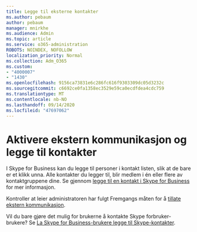 ```yaml
---
title: Legge til eksterne kontakter
ms.author: pebaum
author: pebaum
manager: mnirkhe
ms.audience: Admin
ms.topic: article
ms.service: o365-administration
ROBOTS: NOINDEX, NOFOLLOW
localization_priority: Normal
ms.collection: Adm_O365
ms.custom:
- "4000007"
- "1430"
ms.openlocfilehash: 9156ca73831e6c286fc616f9303309dc05d3232c
ms.sourcegitcommit: c6692ce0fa1358ec3529e59ca0ecdfdea4cdc759
ms.translationtype: MT
ms.contentlocale: nb-NO
ms.lasthandoff: 09/14/2020
ms.locfileid: "47697062"
---
```

# <a name="enable-external-communications-and-add-contacts"></a>Aktivere ekstern kommunikasjon og legge til kontakter

I Skype for Business kan du legge til personer i kontakt listen, slik at de bare er et klikk unna. Alle kontakter du legger til, blir medlem i én eller flere av kontaktgruppene dine. Se gjennom [legge til en kontakt i Skype for Business](https://support.office.com/article/add-a-contact-in-skype-for-business-89338023-2adf-4f5c-90b6-f8b6f72fadd1) for mer informasjon. 

Kontroller at leier administratoren har fulgt Fremgangs måten for å [tillate ekstern kommunikasjon](https://docs.microsoft.com/skypeforbusiness/set-up-skype-for-business-online/allow-users-to-contact-external-skype-for-business-users).

Vil du bare gjøre det mulig for brukerne å kontakte Skype forbruker-brukere? Se [La Skype for Business-brukere legge til Skype-kontakter](https://docs.microsoft.com/skypeforbusiness/set-up-skype-for-business-online/let-skype-for-business-users-add-skype-contacts). 